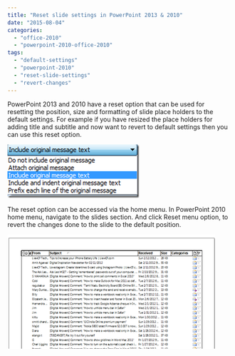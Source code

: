 ```yaml
---
title: "Reset slide settings in PowerPoint 2013 & 2010"
date: "2015-08-04"
categories: 
  - "office-2010"
  - "powerpoint-2010-office-2010"
tags: 
  - "default-settings"
  - "powerpoint-2010"
  - "reset-slide-settings"
  - "revert-changes"
---
```


PowerPoint 2013 and 2010 have a reset option that can be used for resetting the position, size and formatting of slide place holders to the default settings. For example if you have resized the place holders for adding title and subtitle and now want to revert to default settings then you can use this reset option.

[![image](images/image_thumb24.png "image")](http://blogmines.com/blog/wp-content/uploads/2011/07/image24.png)

The reset option can be accessed via the home menu. In PowerPoint 2010 home menu, navigate to the slides section. And click Reset menu option, to revert the changes done to the slide to the default position.

[![image](images/image_thumb25.png "image")](http://blogmines.com/blog/wp-content/uploads/2011/07/image25.png)
